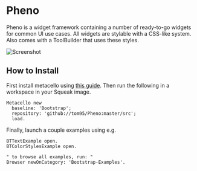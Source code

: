 # Pheno

Pheno is a widget framework containing a number of ready-to-go widgets for common UI use cases. All widgets are stylable with a CSS-like system. Also comes with a ToolBuilder that uses these styles.

![Screenshot](https://raw.githubusercontent.com/tom95/Pheno/master/screenshots/Screenshot.png)

## How to Install
First install metacello using [this guide](https://github.com/Metacello/metacello#squeak). Then run the following in a workspace in your Squeak image.

```smalltalk
Metacello new
  baseline: 'Bootstrap';
  repository: 'github://tom95/Pheno:master/src';
  load.
```

Finally, launch a couple examples using e.g.
```smalltalk
BTTextExample open.
BTColorStylesExample open.

" to browse all examples, run: "
Browser newOnCategory: 'Bootstrap-Examples'.
```

